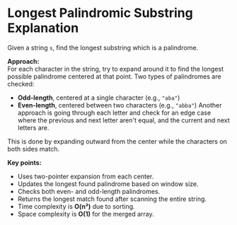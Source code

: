 # Longest Palindromic Substring Explanation

Given a string `s`, find the longest substring which is a palindrome.

**Approach:**  
For each character in the string, try to expand around it to find the longest possible palindrome centered at that point. Two types of palindromes are checked:
- **Odd-length**, centered at a single character (e.g., `"aba"`)
- **Even-length**, centered between two characters (e.g., `"abba"`)
Another approach is going through each letter and check for an edge case where the previous and next letter aren't equal, and the current and next letters are.

This is done by expanding outward from the center while the characters on both sides match.

**Key points:**  
- Uses two-pointer expansion from each center.
- Updates the longest found palindrome based on window size.
- Checks both even- and odd-length palindromes.
- Returns the longest match found after scanning the entire string.
- Time complexity is **O(n²)** due to sorting.  
- Space complexity is **O(1)** for the merged array.  